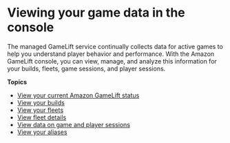 # Viewing your game data in the console<a name="gamelift-console-intro"></a>

The managed GameLift service continually collects data for active games to help you understand player behavior and performance\. With the Amazon GameLift console, you can view, manage, and analyze this information for your builds, fleets, game sessions, and player sessions\.

**Topics**
+ [View your current Amazon GameLift status](gamelift-console-dashboard.md)
+ [View your builds](gamelift-console-builds.md)
+ [View your fleets](gamelift-console-fleets.md)
+ [View fleet details](gamelift-console-fleets-metrics.md)
+ [View data on game and player sessions](gamelift-console-game-player-sessions-metrics.md)
+ [View your aliases](gamelift-console-aliases.md)